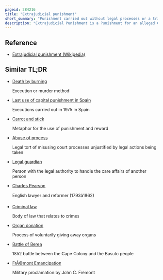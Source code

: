 ```yaml
---
pageid: 284216
title: "Extrajudicial punishment"
short_summary: "Punishment carried out without legal processes or a trial"
description: "Extrajudicial Punishment is a Punishment for an alleged Crime or Offense which is carried out without legal Process or Supervision through a legal Proceeding."
---
```


## Reference

- [Extrajudicial punishment (Wikipedia)](https://en.wikipedia.org/?curid=284216)

## Similar TL;DR

- [Death by burning](/tldr/en/death-by-burning)

  Execution or murder method

- [Last use of capital punishment in Spain](/tldr/en/last-use-of-capital-punishment-in-spain)

  Executions carried out in 1975 in Spain

- [Carrot and stick](/tldr/en/carrot-and-stick)

  Metaphor for the use of punishment and reward

- [Abuse of process](/tldr/en/abuse-of-process)

  Legal tort of misusing court processes unjustified by legal actions being taken

- [Legal guardian](/tldr/en/legal-guardian)

  Person with the legal authority to handle the care affairs of another person

- [Charles Pearson](/tldr/en/charles-pearson)

  English lawyer and reformer (1793â1862)

- [Criminal law](/tldr/en/criminal-law)

  Body of law that relates to crimes

- [Organ donation](/tldr/en/organ-donation)

  Process of voluntarily giving away organs

- [Battle of Berea](/tldr/en/battle-of-berea)

  1852 battle between the Cape Colony and the Basuto people

- [FrÃ©mont Emancipation](/tldr/en/fremont-emancipation)

  Military proclamation by John C. Fremont
